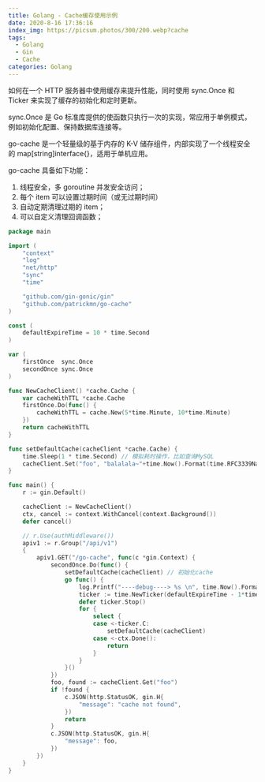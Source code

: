 ```yaml
---
title: Golang - Cache缓存使用示例
date: 2020-8-16 17:36:16
index_img: https://picsum.photos/300/200.webp?cache
tags:
  - Golang
  - Gin
  - Cache
categories: Golang
---
```

如何在一个 HTTP 服务器中使用缓存来提升性能，同时使用 sync.Once 和 Ticker 来实现了缓存的初始化和定时更新。

sync.Once 是 Go 标准库提供的使函数只执行一次的实现，常应用于单例模式，例如初始化配置、保持数据库连接等。

go-cache 是一个轻量级的基于内存的 K-V 储存组件，内部实现了一个线程安全的 map[string]interface{}，适用于单机应用。

<!-- more -->

go-cache 具备如下功能：
1. 线程安全，多 goroutine 并发安全访问；
2. 每个 item 可以设置过期时间（或无过期时间）
3. 自动定期清理过期的 item；
4. 可以自定义清理回调函数；

```go
package main

import (
	"context"
	"log"
	"net/http"
	"sync"
	"time"

	"github.com/gin-gonic/gin"
	"github.com/patrickmn/go-cache"
)

const (
	defaultExpireTime = 10 * time.Second
)

var (
	firstOnce  sync.Once
	secondOnce sync.Once
)

func NewCacheClient() *cache.Cache {
	var cacheWithTTL *cache.Cache
	firstOnce.Do(func() {
		cacheWithTTL = cache.New(5*time.Minute, 10*time.Minute)
	})
	return cacheWithTTL
}

func setDefaultCache(cacheClient *cache.Cache) {
	time.Sleep(1 * time.Second) // 模拟耗时操作，比如查询MySQL
	cacheClient.Set("foo", "balalala~"+time.Now().Format(time.RFC3339Nano), defaultExpireTime)
}

func main() {
	r := gin.Default()

	cacheClient := NewCacheClient()
	ctx, cancel := context.WithCancel(context.Background())
	defer cancel()

	// r.Use(authMiddleware())
	apiv1 := r.Group("/api/v1")
	{
		apiv1.GET("/go-cache", func(c *gin.Context) {
			secondOnce.Do(func() {
				setDefaultCache(cacheClient) // 初始化cache
				go func() {
					log.Printf("----debug----> %s \n", time.Now().Format(time.RFC3339))
					ticker := time.NewTicker(defaultExpireTime - 1*time.Microsecond)
					defer ticker.Stop()
					for {
						select {
						case <-ticker.C:
							setDefaultCache(cacheClient)
						case <-ctx.Done():
							return
						}
					}
				}()
			})
			foo, found := cacheClient.Get("foo")
			if !found {
				c.JSON(http.StatusOK, gin.H{
					"message": "cache not found",
				})
				return
			}
			c.JSON(http.StatusOK, gin.H{
				"message": foo,
			})
		})
	}
}
```
